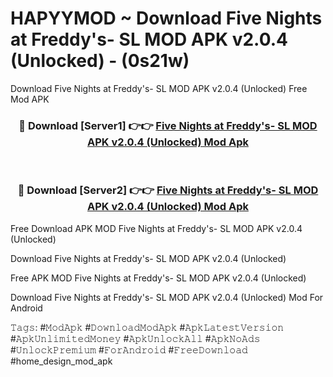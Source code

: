 # HAPYYMOD ~ Download Five Nights at Freddy's- SL MOD APK v2.0.4 (Unlocked) - (0s21w)
Download Five Nights at Freddy's- SL MOD APK v2.0.4 (Unlocked) Free Mod APK

<div align="center">
<h3>🔴 Download [Server1] 👉👉 <a href="https://apk-comot.site?title=Five_Nights_at_Freddy's-_SL_MOD_APK_v2.0.4_(Unlocked)">Five Nights at Freddy's- SL MOD APK v2.0.4 (Unlocked) Mod Apk</a></h3><br>

<h3>🔴 Download [Server2] 👉👉 <a href="https://apk-comot.site?title=Five_Nights_at_Freddy's-_SL_MOD_APK_v2.0.4_(Unlocked)">Five Nights at Freddy's- SL MOD APK v2.0.4 (Unlocked) Mod Apk</a></h3>
</div>


Free Download APK MOD Five Nights at Freddy's- SL MOD APK v2.0.4 (Unlocked)

Download Five Nights at Freddy's- SL MOD APK v2.0.4 (Unlocked) 

Free APK MOD Five Nights at Freddy's- SL MOD APK v2.0.4 (Unlocked) 

Download Five Nights at Freddy's- SL MOD APK v2.0.4 (Unlocked) Mod For Android

𝚃𝚊𝚐𝚜: #𝙼𝚘𝚍𝙰𝚙𝚔 #𝙳𝚘𝚠𝚗𝚕𝚘𝚊𝚍𝙼𝚘𝚍𝙰𝚙𝚔 #𝙰𝚙𝚔𝙻𝚊𝚝𝚎𝚜𝚝𝚅𝚎𝚛𝚜𝚒𝚘𝚗 #𝙰𝚙𝚔𝚄𝚗𝚕𝚒𝚖𝚒𝚝𝚎𝚍𝙼𝚘𝚗𝚎𝚢 #𝙰𝚙𝚔𝚄𝚗𝚕𝚘𝚌𝚔𝙰𝚕𝚕 #𝙰𝚙𝚔𝙽𝚘𝙰𝚍𝚜 #𝚄𝚗𝚕𝚘𝚌𝚔𝙿𝚛𝚎𝚖𝚒𝚞𝚖 #𝙵𝚘𝚛𝙰𝚗𝚍𝚛𝚘𝚒𝚍 #𝙵𝚛𝚎𝚎𝙳𝚘𝚠𝚗𝚕𝚘𝚊𝚍 #home_design_mod_apk